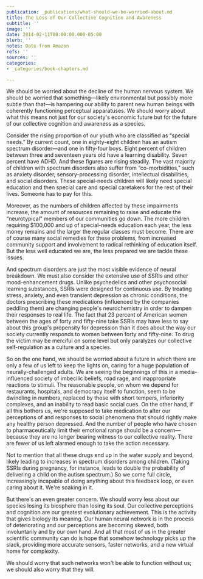 ```yaml
---
publication: _publications/what-should-we-be-worried-about.md
title: The Loss of Our Collective Cognition and Awareness
subtitle: ''
image: ''
date: 2014-02-11T00:00:00.000-05:00
blurb: ''
notes: Date from Amazon
refs: ''
sources: ''
categories:
- _categories/book-chapters.md

---
```

We should be worried about the decline of the human nervous system. We should be worried that something—likely environmental but possibly more subtle than that—is hampering our ability to parent new human beings with coherently functioning perceptual apparatuses. We should worry about what this means not just for our society's economic future but for the future of our collective cognition and awareness as a species.

Consider the rising proportion of our youth who are classified as “special needs.” By current count, one in eighty-eight children has an autism spectrum disorder—and one in fifty-four boys. Eight percent of children between three and seventeen years old have a learning disability. Seven percent have ADHD. And these figures are rising steadily. The vast majority of children with spectrum disorders also suffer from “co-morbidities," such as anxiety disorder, sensory-processing disorder, intellectual disabilities, and social disorders. These special-needs children will likely need special education and then special care and special caretakers for the rest of their lives. Someone has to pay for this.

Moreover, as the numbers of children affected by these impairments increase, the amount of resources remaining to raise and educate the “neurotypical” members of our communities go down. The more children requiring $100,000 and up of special-needs education each year, the less money remains and the larger the regular classes must become. There are of course many social remedies for these problems, from increased community support and involvement to radical rethinking of education itself. But the less well educated we are, the less prepared we are tackle these issues.

And spectrum disorders are just the most visible evidence of neural breakdown. We must also consider the extensive use of SSRIs and other mood-enhancement drugs. Unlike psychedelics and other psychosocial learning substances, SSRIs were designed for continuous use. By treating stress, anxiety, and even transient depression as chronic conditions, the doctors prescribing these medications (influenced by the companies peddling them) are changing people's neurochemistry in order to dampen their responses to real life. The fact that 23 percent of American women between the ages of forty and fifty-nine take SSRIs may have less to say about this group's propensity for depression than it does about the way our society currently responds to women between forty and fifty-nine. To drug the victim may be merciful on some level but only paralyzes our collective self-regulation as a culture and a species.

So on the one hand, we should be worried about a future in which there are only a few of us left to keep the lights on, caring for a huge population of neurally-challenged adults. We are seeing the beginnings of this in a media-influenced society of imbecilic beliefs, road rage, and inappropriate reactions to stimuli. The reasonable people, on whom we depend for restaurants, hospitals, and democracy itself to function, seem to be dwindling in numbers, replaced by those with short tempers, inferiority complexes, and an inability to read basic social cues. On the other hand, if all this bothers us, we're supposed to take medication to alter our perceptions of and responses to social phenomena that should rightly make any healthy person depressed. And the number of people who have chosen to pharmaceutically limit their emotional range should be a concern—because they are no longer bearing witness to our collective reality. There are fewer of us left alarmed enough to take the action necessary.

Not to mention that all these drugs end up in the water supply and beyond, likely leading to increases in spectrum disorders among children. (Taking SSRIs during pregnancy, for instance, leads to double the probability of delivering a child on the autism spectrum.) So we come full circle, increasingly incapable of doing anything about this feedback loop, or even caring about it. We're soaking in it.

But there's an even greater concern. We should worry less about our species losing its biosphere than losing its soul. Our collective perceptions and cognition are our greatest evolutionary achievement. This is the activity that gives biology its meaning. Our human neural network is in the process of deteriorating and our perceptions are becoming skewed, both involuntarily and by our own hand. And all that most of us in the greater scientific community can do is hope that somehow technology picks up the slack, providing more accurate sensors, faster networks, and a new virtual home for complexity.

We should worry that such networks won't be able to function without us; we should also worry that they will.